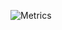 ![Metrics](https://metrics.lecoq.io/pneumix?template=classic&isocalendar=1&stars=1&habits=1&notable=1&skyline=1&music=1&fortune=1&nightscout=1&isocalendar.duration=half-year&stars.limit=4&habits.from=200&habits.days=14&habits.facts=true&habits.charts=true&habits.trim=false&notable.from=organization&notable.repositories=false&notable.indepth=false&notable.types=commit&skyline.year=current-year&skyline.frames=60&skyline.quality=0.5&skyline.compatibility=false&music.mode=undefined&music.limit=4&music.played.at=false&music.time.range=short&music.top.type=tracks&music.user=.user.login&nightscout.url=https%3A%2F%2Fexample.herokuapp.com&nightscout.datapoints=12&nightscout.lowalert=80&nightscout.highalert=180&nightscout.urgentlowalert=50&nightscout.urgenthighalert=250&config.timezone=Europe%2FLondon&config.twemoji=true&config.octicon=true)
